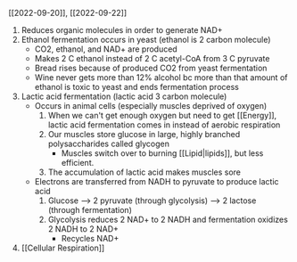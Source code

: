 [[2022-09-20]], [[2022-09-22]]

1. Reduces organic molecules in order to generate NAD+
2. Ethanol fermentation occurs in yeast (ethanol is 2 carbon molecule)
	- CO2, ethanol, and NAD+ are produced
	- Makes 2 C ethanol instead of 2 C acetyl-CoA from 3 C pyruvate
	- Bread rises because of produced CO2 from yeast fermentation
	- Wine never gets more than 12% alcohol bc more than that amount of ethanol is toxic to yeast and ends fermentation process
3. Lactic acid fermentation (lactic acid 3 carbon molecule)
	- Occurs in animal cells (especially muscles deprived of oxygen)
		1. When we can't get enough oxygen but need to get [[Energy]], lactic acid fermentation comes in instead of aerobic respiration
		2. Our muscles store glucose in large, highly branched polysaccharides called glycogen
			- Muscles switch over to burning [[Lipid|lipids]], but less efficient.
		3. The accumulation of lactic acid makes muscles sore
	- Electrons are transferred from NADH to pyruvate to produce lactic acid
		1. Glucose --> 2 pyruvate (through glycolysis) --> 2 lactose (through fermentation)
		2. Glycolysis reduces 2 NAD+ to 2 NADH and fermentation oxidizes 2 NADH to 2 NAD+
			- Recycles NAD+ 
4. [[Cellular Respiration]]
